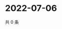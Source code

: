 # 2022-07-06

共 0 条

<!-- BEGIN WEIBO -->
<!-- 最后更新时间 Wed Jul 06 2022 11:48:33 GMT+0800 (China Standard Time) -->

<!-- END WEIBO -->
